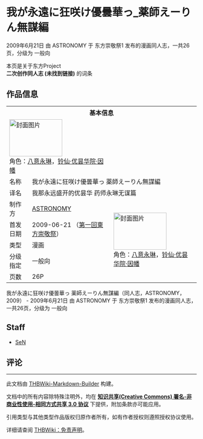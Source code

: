 # 我が永遠に狂咲け優曇華っ_薬師えーりん無謀編

<!-- source html: G:\repos\THBWiki-Markdown-Builder\THBWikiMarkdown\Temp\main\1\15\ns0%3A%E6%88%91%E3%81%8C%E6%B0%B8%E9%81%A0%E3%81%AB%E7%8B%82%E5%92%B2%E3%81%91%E5%84%AA%E6%9B%87%E8%8F%AF%E3%81%A3_%E8%96%AC%E5%B8%AB%E3%81%88%E3%83%BC%E3%82%8A%E3%82%93%E7%84%A1%E8%AC%80%E7%B7%A8.html -->

2009年6月21日 由 ASTRONOMY 于 东方崇敬祭1 发布的漫画同人志，一共26页，分级为 一般向

本页是关于东方Project  
 **二次创作同人志 (未找到链接)** 的词条

## 作品信息

<table><tbody><tr><th colspan="3">基本信息</th></tr><tr><td class="cover-artwork-mobile" colspan="2"><a href="./文件-我が永遠に狂咲け優曇華っ_薬師えーりん無謀編封面.jpg.md" class="image" title="封面图片"><img alt="封面图片" src="https://upload.thwiki.cc/thumb/0/0d/%E6%88%91%E3%81%8C%E6%B0%B8%E9%81%A0%E3%81%AB%E7%8B%82%E5%92%B2%E3%81%91%E5%84%AA%E6%9B%87%E8%8F%AF%E3%81%A3_%E8%96%AC%E5%B8%AB%E3%81%88%E3%83%BC%E3%82%8A%E3%82%93%E7%84%A1%E8%AC%80%E7%B7%A8%E5%B0%81%E9%9D%A2.jpg/140px-%E6%88%91%E3%81%8C%E6%B0%B8%E9%81%A0%E3%81%AB%E7%8B%82%E5%92%B2%E3%81%91%E5%84%AA%E6%9B%87%E8%8F%AF%E3%81%A3_%E8%96%AC%E5%B8%AB%E3%81%88%E3%83%BC%E3%82%8A%E3%82%93%E7%84%A1%E8%AC%80%E7%B7%A8%E5%B0%81%E9%9D%A2.jpg" decoding="async" loading="lazy" width="140" height="98" srcset="https://upload.thwiki.cc/thumb/0/0d/%E6%88%91%E3%81%8C%E6%B0%B8%E9%81%A0%E3%81%AB%E7%8B%82%E5%92%B2%E3%81%91%E5%84%AA%E6%9B%87%E8%8F%AF%E3%81%A3_%E8%96%AC%E5%B8%AB%E3%81%88%E3%83%BC%E3%82%8A%E3%82%93%E7%84%A1%E8%AC%80%E7%B7%A8%E5%B0%81%E9%9D%A2.jpg/210px-%E6%88%91%E3%81%8C%E6%B0%B8%E9%81%A0%E3%81%AB%E7%8B%82%E5%92%B2%E3%81%91%E5%84%AA%E6%9B%87%E8%8F%AF%E3%81%A3_%E8%96%AC%E5%B8%AB%E3%81%88%E3%83%BC%E3%82%8A%E3%82%93%E7%84%A1%E8%AC%80%E7%B7%A8%E5%B0%81%E9%9D%A2.jpg 1.5x, https://upload.thwiki.cc/thumb/0/0d/%E6%88%91%E3%81%8C%E6%B0%B8%E9%81%A0%E3%81%AB%E7%8B%82%E5%92%B2%E3%81%91%E5%84%AA%E6%9B%87%E8%8F%AF%E3%81%A3_%E8%96%AC%E5%B8%AB%E3%81%88%E3%83%BC%E3%82%8A%E3%82%93%E7%84%A1%E8%AC%80%E7%B7%A8%E5%B0%81%E9%9D%A2.jpg/280px-%E6%88%91%E3%81%8C%E6%B0%B8%E9%81%A0%E3%81%AB%E7%8B%82%E5%92%B2%E3%81%91%E5%84%AA%E6%9B%87%E8%8F%AF%E3%81%A3_%E8%96%AC%E5%B8%AB%E3%81%88%E3%83%BC%E3%82%8A%E3%82%93%E7%84%A1%E8%AC%80%E7%B7%A8%E5%B0%81%E9%9D%A2.jpg 2x" data-file-width="550" data-file-height="385"></a><div class="cover-char">角色：<a href="./八意永琳.md" title="八意永琳">八意永琳</a>，<a href="./铃仙·优昙华院·因幡.md" title="铃仙·优昙华院·因幡">铃仙·优昙华院·因幡</a></div></td>
</tr><tr><td class="label">名称</td><td colspan="2"> 我が永遠に狂咲け優曇華っ 薬師えーりん無謀編 </td></tr><tr><td class="label">译名</td><td colspan="2"> 我那永远盛开的优昙华 药师永琳无谋篇 </td></tr><tr><td class="label">制作方</td><td><a href="./ASTRONOMY.md" title="ASTRONOMY">ASTRONOMY</a></td><td class="cover-artwork" rowspan="5" style="min-width:140px;"><a href="./文件-我が永遠に狂咲け優曇華っ_薬師えーりん無謀編封面.jpg.md" class="image" title="封面图片"><img alt="封面图片" src="https://upload.thwiki.cc/thumb/0/0d/%E6%88%91%E3%81%8C%E6%B0%B8%E9%81%A0%E3%81%AB%E7%8B%82%E5%92%B2%E3%81%91%E5%84%AA%E6%9B%87%E8%8F%AF%E3%81%A3_%E8%96%AC%E5%B8%AB%E3%81%88%E3%83%BC%E3%82%8A%E3%82%93%E7%84%A1%E8%AC%80%E7%B7%A8%E5%B0%81%E9%9D%A2.jpg/140px-%E6%88%91%E3%81%8C%E6%B0%B8%E9%81%A0%E3%81%AB%E7%8B%82%E5%92%B2%E3%81%91%E5%84%AA%E6%9B%87%E8%8F%AF%E3%81%A3_%E8%96%AC%E5%B8%AB%E3%81%88%E3%83%BC%E3%82%8A%E3%82%93%E7%84%A1%E8%AC%80%E7%B7%A8%E5%B0%81%E9%9D%A2.jpg" decoding="async" loading="lazy" width="140" height="98" srcset="https://upload.thwiki.cc/thumb/0/0d/%E6%88%91%E3%81%8C%E6%B0%B8%E9%81%A0%E3%81%AB%E7%8B%82%E5%92%B2%E3%81%91%E5%84%AA%E6%9B%87%E8%8F%AF%E3%81%A3_%E8%96%AC%E5%B8%AB%E3%81%88%E3%83%BC%E3%82%8A%E3%82%93%E7%84%A1%E8%AC%80%E7%B7%A8%E5%B0%81%E9%9D%A2.jpg/210px-%E6%88%91%E3%81%8C%E6%B0%B8%E9%81%A0%E3%81%AB%E7%8B%82%E5%92%B2%E3%81%91%E5%84%AA%E6%9B%87%E8%8F%AF%E3%81%A3_%E8%96%AC%E5%B8%AB%E3%81%88%E3%83%BC%E3%82%8A%E3%82%93%E7%84%A1%E8%AC%80%E7%B7%A8%E5%B0%81%E9%9D%A2.jpg 1.5x, https://upload.thwiki.cc/thumb/0/0d/%E6%88%91%E3%81%8C%E6%B0%B8%E9%81%A0%E3%81%AB%E7%8B%82%E5%92%B2%E3%81%91%E5%84%AA%E6%9B%87%E8%8F%AF%E3%81%A3_%E8%96%AC%E5%B8%AB%E3%81%88%E3%83%BC%E3%82%8A%E3%82%93%E7%84%A1%E8%AC%80%E7%B7%A8%E5%B0%81%E9%9D%A2.jpg/280px-%E6%88%91%E3%81%8C%E6%B0%B8%E9%81%A0%E3%81%AB%E7%8B%82%E5%92%B2%E3%81%91%E5%84%AA%E6%9B%87%E8%8F%AF%E3%81%A3_%E8%96%AC%E5%B8%AB%E3%81%88%E3%83%BC%E3%82%8A%E3%82%93%E7%84%A1%E8%AC%80%E7%B7%A8%E5%B0%81%E9%9D%A2.jpg 2x" data-file-width="550" data-file-height="385"></a><div class="cover-char">角色：<a href="./八意永琳.md" title="八意永琳">八意永琳</a>，<a href="./铃仙·优昙华院·因幡.md" title="铃仙·优昙华院·因幡">铃仙·优昙华院·因幡</a></div></td>
</tr><tr><td class="label">首发日期</td><td>2009-06-21&#160;（<a href="/展会作品列表?e=%E4%B8%9C%E6%96%B9%E5%B4%87%E6%95%AC%E7%A5%AD%231">第一回東方崇敬祭</a>）</td></tr><tr><td class="label">类型</td><td>漫画</td></tr><tr><td class="label">分级指定</td><td>一般向</td></tr><tr><td class="label">页数</td><td>26P</td></tr></tbody></table>

我が永遠に狂咲け優曇華っ 薬師えーりん無謀編（同人志，ASTRONOMY，2009） - 2009年6月21日 由 ASTRONOMY 于 东方崇敬祭1 发布的漫画同人志，一共26页，分级为 一般向

## Staff
- [SeN](./Sen.md)


## 评论




---

此文档由 [THBWiki-Markdown-Builder](https://github.com/Delsin-Yu/THBWiki-Markdown-Builder) 构建。

文档中的所有内容除特殊注明外，均在 [**知识共享(Creative Commons) 署名-非商业性使用-相同方式共享 3.0 协议**](https://creativecommons.org/licenses/by-sa/3.0/deed.zh-hans) 下提供，附加条款亦可能应用。

引用类型与其他类型作品版权归原作者所有，如有作者授权则遵照授权协议使用。

详细请查阅 [THBWiki：免责声明](https://thbwiki.cc/THBWiki:%E5%85%8D%E8%B4%A3%E5%A3%B0%E6%98%8E)。

